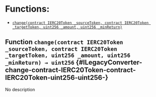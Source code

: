 # Functions:

- [`change(contract IERC20Token _sourceToken, contract IERC20Token _targetToken, uint256 _amount, uint256 _minReturn)`](#ILegacyConverter-change-contract-IERC20Token-contract-IERC20Token-uint256-uint256-)

## Function `change(contract IERC20Token _sourceToken, contract IERC20Token _targetToken, uint256 _amount, uint256 _minReturn) → uint256` {#ILegacyConverter-change-contract-IERC20Token-contract-IERC20Token-uint256-uint256-}

No description
